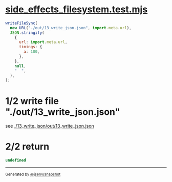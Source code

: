 # [side_effects_filesystem.test.mjs](../../side_effects_filesystem.test.mjs)

```js
writeFileSync(
  new URL("./out/13_write_json.json", import.meta.url),
  JSON.stringify(
    {
      url: import.meta.url,
      timings: {
        a: 100,
      },
    },
    null,
    "  ",
  ),
);
```

# 1/2 write file "./out/13_write_json.json"

see [./13_write_json/out/13_write_json.json](./13_write_json/out/13_write_json.json)

# 2/2 return

```js
undefined
```

---

<sub>
  Generated by <a href="https://github.com/jsenv/core/tree/main/packages/independent/snapshot">@jsenv/snapshot</a>
</sub>
